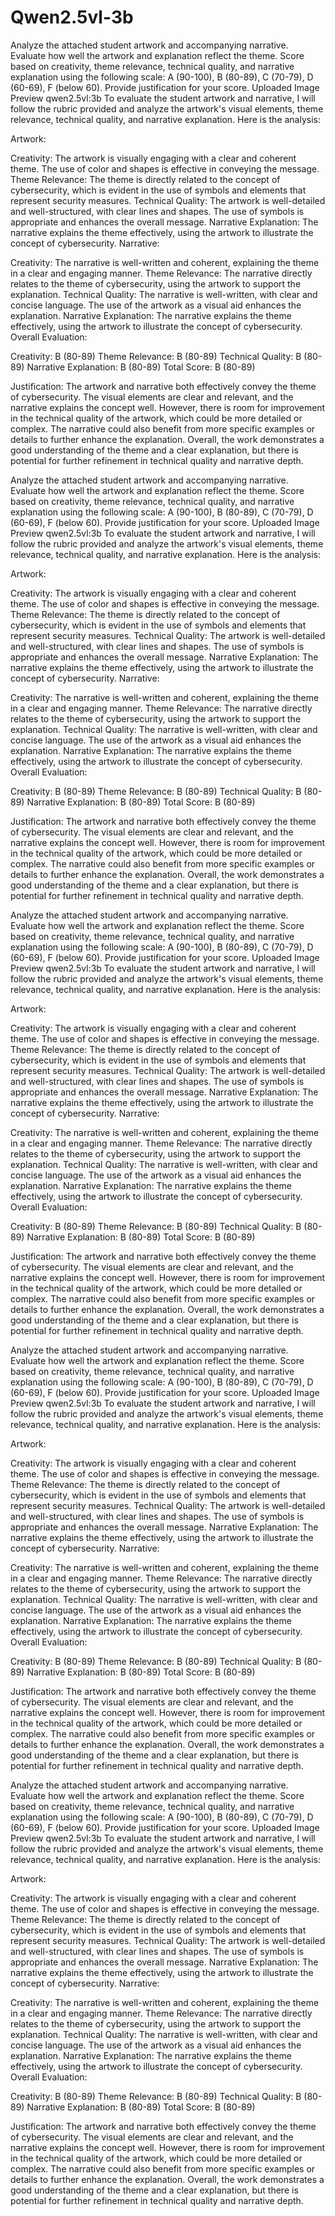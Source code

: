 # Qwen2.5vl-3b

Analyze the attached student artwork and accompanying narrative. Evaluate how well the artwork and explanation reflect the theme. Score based on creativity, theme relevance, technical quality, and narrative explanation using the following scale: A (90-100), B (80-89), C (70-79), D (60-69), F (below 60). Provide justification for your score.
Uploaded Image
Preview
qwen2.5vl:3b
To evaluate the student artwork and narrative, I will follow the rubric provided and analyze the artwork's visual elements, theme relevance, technical quality, and narrative explanation. Here is the analysis:

Artwork:

Creativity: The artwork is visually engaging with a clear and coherent theme. The use of color and shapes is effective in conveying the message.
Theme Relevance: The theme is directly related to the concept of cybersecurity, which is evident in the use of symbols and elements that represent security measures.
Technical Quality: The artwork is well-detailed and well-structured, with clear lines and shapes. The use of symbols is appropriate and enhances the overall message.
Narrative Explanation: The narrative explains the theme effectively, using the artwork to illustrate the concept of cybersecurity.
Narrative:

Creativity: The narrative is well-written and coherent, explaining the theme in a clear and engaging manner.
Theme Relevance: The narrative directly relates to the theme of cybersecurity, using the artwork to support the explanation.
Technical Quality: The narrative is well-written, with clear and concise language. The use of the artwork as a visual aid enhances the explanation.
Narrative Explanation: The narrative explains the theme effectively, using the artwork to illustrate the concept of cybersecurity.
Overall Evaluation:

Creativity: B (80-89)
Theme Relevance: B (80-89)
Technical Quality: B (80-89)
Narrative Explanation: B (80-89)
Total Score: B (80-89)

Justification: The artwork and narrative both effectively convey the theme of cybersecurity. The visual elements are clear and relevant, and the narrative explains the concept well. However, there is room for improvement in the technical quality of the artwork, which could be more detailed or complex. The narrative could also benefit from more specific examples or details to further enhance the explanation. Overall, the work demonstrates a good understanding of the theme and a clear explanation, but there is potential for further refinement in technical quality and narrative depth.

Analyze the attached student artwork and accompanying narrative. Evaluate how well the artwork and explanation reflect the theme. Score based on creativity, theme relevance, technical quality, and narrative explanation using the following scale: A (90-100), B (80-89), C (70-79), D (60-69), F (below 60). Provide justification for your score.
Uploaded Image
Preview
qwen2.5vl:3b
To evaluate the student artwork and narrative, I will follow the rubric provided and analyze the artwork's visual elements, theme relevance, technical quality, and narrative explanation. Here is the analysis:

Artwork:

Creativity: The artwork is visually engaging with a clear and coherent theme. The use of color and shapes is effective in conveying the message.
Theme Relevance: The theme is directly related to the concept of cybersecurity, which is evident in the use of symbols and elements that represent security measures.
Technical Quality: The artwork is well-detailed and well-structured, with clear lines and shapes. The use of symbols is appropriate and enhances the overall message.
Narrative Explanation: The narrative explains the theme effectively, using the artwork to illustrate the concept of cybersecurity.
Narrative:

Creativity: The narrative is well-written and coherent, explaining the theme in a clear and engaging manner.
Theme Relevance: The narrative directly relates to the theme of cybersecurity, using the artwork to support the explanation.
Technical Quality: The narrative is well-written, with clear and concise language. The use of the artwork as a visual aid enhances the explanation.
Narrative Explanation: The narrative explains the theme effectively, using the artwork to illustrate the concept of cybersecurity.
Overall Evaluation:

Creativity: B (80-89)
Theme Relevance: B (80-89)
Technical Quality: B (80-89)
Narrative Explanation: B (80-89)
Total Score: B (80-89)

Justification: The artwork and narrative both effectively convey the theme of cybersecurity. The visual elements are clear and relevant, and the narrative explains the concept well. However, there is room for improvement in the technical quality of the artwork, which could be more detailed or complex. The narrative could also benefit from more specific examples or details to further enhance the explanation. Overall, the work demonstrates a good understanding of the theme and a clear explanation, but there is potential for further refinement in technical quality and narrative depth.

Analyze the attached student artwork and accompanying narrative. Evaluate how well the artwork and explanation reflect the theme. Score based on creativity, theme relevance, technical quality, and narrative explanation using the following scale: A (90-100), B (80-89), C (70-79), D (60-69), F (below 60). Provide justification for your score.
Uploaded Image
Preview
qwen2.5vl:3b
To evaluate the student artwork and narrative, I will follow the rubric provided and analyze the artwork's visual elements, theme relevance, technical quality, and narrative explanation. Here is the analysis:

Artwork:

Creativity: The artwork is visually engaging with a clear and coherent theme. The use of color and shapes is effective in conveying the message.
Theme Relevance: The theme is directly related to the concept of cybersecurity, which is evident in the use of symbols and elements that represent security measures.
Technical Quality: The artwork is well-detailed and well-structured, with clear lines and shapes. The use of symbols is appropriate and enhances the overall message.
Narrative Explanation: The narrative explains the theme effectively, using the artwork to illustrate the concept of cybersecurity.
Narrative:

Creativity: The narrative is well-written and coherent, explaining the theme in a clear and engaging manner.
Theme Relevance: The narrative directly relates to the theme of cybersecurity, using the artwork to support the explanation.
Technical Quality: The narrative is well-written, with clear and concise language. The use of the artwork as a visual aid enhances the explanation.
Narrative Explanation: The narrative explains the theme effectively, using the artwork to illustrate the concept of cybersecurity.
Overall Evaluation:

Creativity: B (80-89)
Theme Relevance: B (80-89)
Technical Quality: B (80-89)
Narrative Explanation: B (80-89)
Total Score: B (80-89)

Justification: The artwork and narrative both effectively convey the theme of cybersecurity. The visual elements are clear and relevant, and the narrative explains the concept well. However, there is room for improvement in the technical quality of the artwork, which could be more detailed or complex. The narrative could also benefit from more specific examples or details to further enhance the explanation. Overall, the work demonstrates a good understanding of the theme and a clear explanation, but there is potential for further refinement in technical quality and narrative depth.

Analyze the attached student artwork and accompanying narrative. Evaluate how well the artwork and explanation reflect the theme. Score based on creativity, theme relevance, technical quality, and narrative explanation using the following scale: A (90-100), B (80-89), C (70-79), D (60-69), F (below 60). Provide justification for your score.
Uploaded Image
Preview
qwen2.5vl:3b
To evaluate the student artwork and narrative, I will follow the rubric provided and analyze the artwork's visual elements, theme relevance, technical quality, and narrative explanation. Here is the analysis:

Artwork:

Creativity: The artwork is visually engaging with a clear and coherent theme. The use of color and shapes is effective in conveying the message.
Theme Relevance: The theme is directly related to the concept of cybersecurity, which is evident in the use of symbols and elements that represent security measures.
Technical Quality: The artwork is well-detailed and well-structured, with clear lines and shapes. The use of symbols is appropriate and enhances the overall message.
Narrative Explanation: The narrative explains the theme effectively, using the artwork to illustrate the concept of cybersecurity.
Narrative:

Creativity: The narrative is well-written and coherent, explaining the theme in a clear and engaging manner.
Theme Relevance: The narrative directly relates to the theme of cybersecurity, using the artwork to support the explanation.
Technical Quality: The narrative is well-written, with clear and concise language. The use of the artwork as a visual aid enhances the explanation.
Narrative Explanation: The narrative explains the theme effectively, using the artwork to illustrate the concept of cybersecurity.
Overall Evaluation:

Creativity: B (80-89)
Theme Relevance: B (80-89)
Technical Quality: B (80-89)
Narrative Explanation: B (80-89)
Total Score: B (80-89)

Justification: The artwork and narrative both effectively convey the theme of cybersecurity. The visual elements are clear and relevant, and the narrative explains the concept well. However, there is room for improvement in the technical quality of the artwork, which could be more detailed or complex. The narrative could also benefit from more specific examples or details to further enhance the explanation. Overall, the work demonstrates a good understanding of the theme and a clear explanation, but there is potential for further refinement in technical quality and narrative depth.

Analyze the attached student artwork and accompanying narrative. Evaluate how well the artwork and explanation reflect the theme. Score based on creativity, theme relevance, technical quality, and narrative explanation using the following scale: A (90-100), B (80-89), C (70-79), D (60-69), F (below 60). Provide justification for your score.
Uploaded Image
Preview
qwen2.5vl:3b
To evaluate the student artwork and narrative, I will follow the rubric provided and analyze the artwork's visual elements, theme relevance, technical quality, and narrative explanation. Here is the analysis:

Artwork:

Creativity: The artwork is visually engaging with a clear and coherent theme. The use of color and shapes is effective in conveying the message.
Theme Relevance: The theme is directly related to the concept of cybersecurity, which is evident in the use of symbols and elements that represent security measures.
Technical Quality: The artwork is well-detailed and well-structured, with clear lines and shapes. The use of symbols is appropriate and enhances the overall message.
Narrative Explanation: The narrative explains the theme effectively, using the artwork to illustrate the concept of cybersecurity.
Narrative:

Creativity: The narrative is well-written and coherent, explaining the theme in a clear and engaging manner.
Theme Relevance: The narrative directly relates to the theme of cybersecurity, using the artwork to support the explanation.
Technical Quality: The narrative is well-written, with clear and concise language. The use of the artwork as a visual aid enhances the explanation.
Narrative Explanation: The narrative explains the theme effectively, using the artwork to illustrate the concept of cybersecurity.
Overall Evaluation:

Creativity: B (80-89)
Theme Relevance: B (80-89)
Technical Quality: B (80-89)
Narrative Explanation: B (80-89)
Total Score: B (80-89)

Justification: The artwork and narrative both effectively convey the theme of cybersecurity. The visual elements are clear and relevant, and the narrative explains the concept well. However, there is room for improvement in the technical quality of the artwork, which could be more detailed or complex. The narrative could also benefit from more specific examples or details to further enhance the explanation. Overall, the work demonstrates a good understanding of the theme and a clear explanation, but there is potential for further refinement in technical quality and narrative depth. 